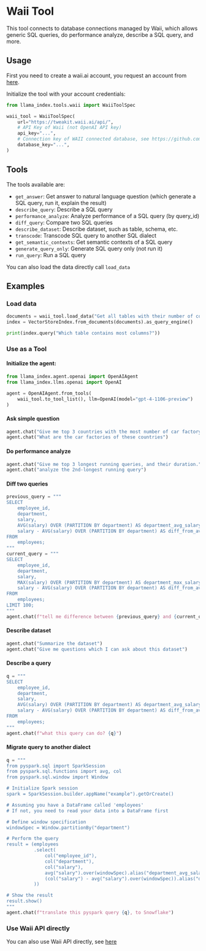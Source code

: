 # Waii Tool

This tool connects to database connections managed by Waii, which allows generic SQL queries, do performance analyze, describe a SQL query, and more.

## Usage

First you need to create a waii.ai account, you request an account from [here](https://waii.ai/).

Initialize the tool with your account credentials:

```python
from llama_index.tools.waii import WaiiToolSpec

waii_tool = WaiiToolSpec(
    url="https://tweakit.waii.ai/api/",
    # API Key of Waii (not OpenAI API key)
    api_key="...",
    # Connection key of WAII connected database, see https://github.com/waii-ai/waii-sdk-py#get-connections
    database_key="...",
)
```

## Tools

The tools available are:

- `get_answer`: Get answer to natural language question (which generate a SQL query, run it, explain the result)
- `describe_query`: Describe a SQL query
- `performance_analyze`: Analyze performance of a SQL query (by query_id)
- `diff_query`: Compare two SQL queries
- `describe_dataset`: Describe dataset, such as table, schema, etc.
- `transcode`: Transcode SQL query to another SQL dialect
- `get_semantic_contexts`: Get semantic contexts of a SQL query
- `generate_query_only`: Generate SQL query only (not run it)
- `run_query`: Run a SQL query

You can also load the data directly call `load_data`

## Examples

### Load data

```python
documents = waii_tool.load_data("Get all tables with their number of columns")
index = VectorStoreIndex.from_documents(documents).as_query_engine()

print(index.query("Which table contains most columns?"))
```

### Use as a Tool

#### Initialize the agent:

```python
from llama_index.agent.openai import OpenAIAgent
from llama_index.llms.openai import OpenAI

agent = OpenAIAgent.from_tools(
    waii_tool.to_tool_list(), llm=OpenAI(model="gpt-4-1106-preview")
)
```

#### Ask simple question

```python
agent.chat("Give me top 3 countries with the most number of car factory")
agent.chat("What are the car factories of these countries")
```

#### Do performance analyze

```python
agent.chat("Give me top 3 longest running queries, and their duration.")
agent.chat("analyze the 2nd-longest running query")
```

#### Diff two queries

```python
previous_query = """
SELECT
    employee_id,
    department,
    salary,
    AVG(salary) OVER (PARTITION BY department) AS department_avg_salary,
    salary - AVG(salary) OVER (PARTITION BY department) AS diff_from_avg
FROM
    employees;
"""
current_query = """
SELECT
    employee_id,
    department,
    salary,
    MAX(salary) OVER (PARTITION BY department) AS department_max_salary,
    salary - AVG(salary) OVER (PARTITION BY department) AS diff_from_avg
FROM
    employees;
LIMIT 100;
"""
agent.chat(f"tell me difference between {previous_query} and {current_query}")
```

#### Describe dataset

```python
agent.chat("Summarize the dataset")
agent.chat("Give me questions which I can ask about this dataset")
```

#### Describe a query

```python
q = """
SELECT
    employee_id,
    department,
    salary,
    AVG(salary) OVER (PARTITION BY department) AS department_avg_salary,
    salary - AVG(salary) OVER (PARTITION BY department) AS diff_from_avg
FROM
    employees;
"""
agent.chat(f"what this query can do? {q}")
```

#### Migrate query to another dialect

```python
q = """
from pyspark.sql import SparkSession
from pyspark.sql.functions import avg, col
from pyspark.sql.window import Window

# Initialize Spark session
spark = SparkSession.builder.appName("example").getOrCreate()

# Assuming you have a DataFrame called 'employees'
# If not, you need to read your data into a DataFrame first

# Define window specification
windowSpec = Window.partitionBy("department")

# Perform the query
result = (employees
          .select(
              col("employee_id"),
              col("department"),
              col("salary"),
              avg("salary").over(windowSpec).alias("department_avg_salary"),
              (col("salary") - avg("salary").over(windowSpec)).alias("diff_from_avg")
          ))

# Show the result
result.show()
"""
agent.chat(f"translate this pyspark query {q}, to Snowflake")
```

### Use Waii API directly

You can also use Waii API directly, see [here](https://github.com/waii-ai/waii-sdk-py)
